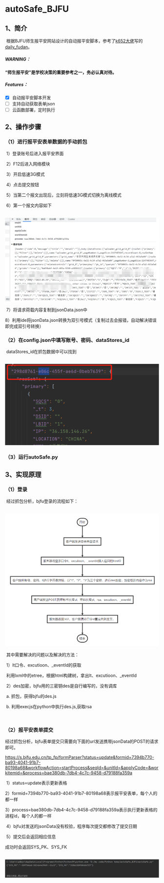 # autoSafe_BJFU

## 1、简介

​	根据BJFU师生报平安网站设计的自动报平安脚本，参考了[k652大佬](https://github.com/k652)写的[daily_fudan](https://github.com/k652/daily_fudan)。

##### WARNING：

**“师生报平安”是学校决策的重要参考之一，务必认真对待。**

##### 	Features：

- [x] 自动报平安脚本开发
- [ ] 支持自动获取表单json
- [ ] 云函数部署，定时执行

## 2、操作步骤

### （1）进行报平安表单数据的手动抓包

​		1）登录账号后进入报平安界面

​		2）F12后进入网络模块

​		3）开启低速3G模式

​		4）点击提交按钮

​		5）当第二个报文出现后，立刻将低速3G模式切换为离线模式

​		6）第一个报文内容如下

​			![image-20220611121425067](https://github.com/2001renhaoyu/autoSafe_BJFU/blob/master/img/image-20220611121425067.png)

​		7）将请求荷载内容复制到jsonData.json中

​		8）利用ide将jsonData.json转换为双引号模式（复制过去会报错，自动解决错误即完成双引号转换）

### （2）在config.json中填写账号、密码、dataStores_id

​		dataStores_id在抓包数据中可以找到

​			![image-20220611112018186](https://github.com/2001renhaoyu/autoSafe_BJFU/blob/master/img/image-20220611112018186.png)

### （3）运行autoSafe.py

## 3、实现原理

### （1）登录

​		经过抓包分析，bjfu登录的流程如下：

​			![image-20220611123405727.png](https://github.com/2001renhaoyu/autoSafe_BJFU/blob/master/img/image-20220611123405727.png)

​		其中需要解决的问题以及解决的方法：

​			1）lt口令、excutioon、_eventId的获取

​				利用lxml中的etree，根据html构建树，拿出lt、excutioon、_eventId

​			2）des加密，bjfu用的三密钥des是自行编写的，没有调库

​				a. 	抓包，获得bjfu的des.js

​				b.	利用execjs在python中执行des.js,获取rsa

​				

### （2）报平安表单提交

​		经过抓包分析，bjfu表单提交只需要向下面的url发送携带jsonData的POST的请求即可。

https://s.bjfu.edu.cn/tp_fp/formParser?status=update&formid=7394b770-ba93-4041-91b7-80198a68&workflowAction=startProcess&seqId=&unitId=&applyCode=&workitemid=&process=bae380db-7db4-4c7c-9458-d79188fa359a

​		1）status=update表示更新表格

​		2）formid=7394b770-ba93-4041-91b7-80198a68表示报平安表单，每个人的都一样

​		3）process=bae380db-7db4-4c7c-9458-d79188fa359a表示执行更新表格的进程id，每个人的都一样 

​		4）bjfu对发送的jsonData没有校验，程序每次提交都修改了提交日期

​		5）提交后会返回相应信息

成功时会返回SYS_PK、SYS_FK

​			![image-20220611121649919](https://github.com/2001renhaoyu/autoSafe_BJFU/blob/master/img/image-20220611121649919.png)
